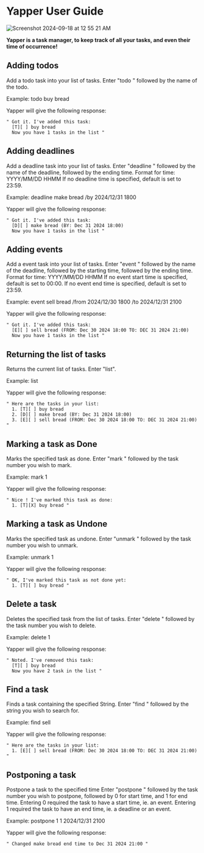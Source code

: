 # Yapper User Guide

![Screenshot 2024-09-18 at 12 55 21 AM](https://github.com/user-attachments/assets/1361b92c-bfdb-47d6-8e17-672f8de1175d)

**Yapper is a task manager, to keep track of all your tasks, and even their time of occurrence!**

## Adding todos

Add a todo task into your list of tasks.
Enter "todo " followed by the name of the todo.

Example: todo buy bread

Yapper will give the following response:

```
" Got it. I've added this task:
  [T][ ] buy bread
  Now you have 1 tasks in the list "
```

## Adding deadlines

Add a deadline task into your list of tasks.
Enter "deadline " followed by the name of the deadline, followed by the ending time.
Format for time: YYYY/MM/DD HHMM
If no deadline time is specified, default is set to 23:59.

Example: deadline make bread /by 2024/12/31 1800

Yapper will give the following response:

```
" Got it. I've added this task:
  [D][ ] make bread (BY: Dec 31 2024 18:00)
  Now you have 1 tasks in the list "
```

## Adding events

Add a event task into your list of tasks.
Enter "event " followed by the name of the deadline, followed by the starting time, followed by the ending time.
Format for time: YYYY/MM/DD HHMM
If no event start time is specified, default is set to 00:00.
If no event end time is specified, default is set to 23:59.

Example: event sell bread /from 2024/12/30 1800 /to 2024/12/31 2100

Yapper will give the following response:

```
" Got it. I've added this task:
  [E][ ] sell bread (FROM: Dec 30 2024 18:00 TO: DEC 31 2024 21:00)
  Now you have 1 tasks in the list "
```

## Returning the list of tasks

Returns the current list of tasks.
Enter "list".

Example: list

Yapper will give the following response:

```
" Here are the tasks in your list:
  1. [T][ ] buy bread
  2. [D][ ] make bread (BY: Dec 31 2024 18:00)
  3. [E][ ] sell bread (FROM: Dec 30 2024 18:00 TO: DEC 31 2024 21:00) "
```

## Marking a task as Done

Marks the specified task as done.
Enter "mark " followed by the task number you wish to mark.

Example: mark 1

Yapper will give the following response:

```
" Nice ! I've marked this task as done:
  1. [T][X] buy bread "
```

## Marking a task as Undone

Marks the specified task as undone.
Enter "unmark " followed by the task number you wish to unmark.

Example: unmark 1

Yapper will give the following response:

```
" OK, I've marked this task as not done yet:
  1. [T][ ] buy bread "
```

## Delete a task

Deletes the specified task from the list of tasks.
Enter "delete " followed by the task number you wish to delete.

Example: delete 1

Yapper will give the following response:

```
" Noted. I've removed this task:
  [T][ ] buy bread
  Now you have 2 task in the list "
```

## Find a task

Finds a task containing the specified String.
Enter "find " followed by the string you wish to search for.

Example: find sell

Yapper will give the following response:

```
" Here are the tasks in your list:
  1. [E][ ] sell bread (FROM: Dec 30 2024 18:00 TO: DEC 31 2024 21:00) "
```

## Postponing a task

Postpone a task to the specified time
Enter "postpone " followed by the task number you wish to postpone, followed by 0 for start time, and 1 for end time.
Entering 0 required the task to have a start time, ie. an event.
Entering 1 required the task to have an end time, ie. a deadline or an event.

Example: postpone 1 1 2024/12/31 2100

Yapper will give the following response:

```
" Changed make bread end time to Dec 31 2024 21:00 "
```

